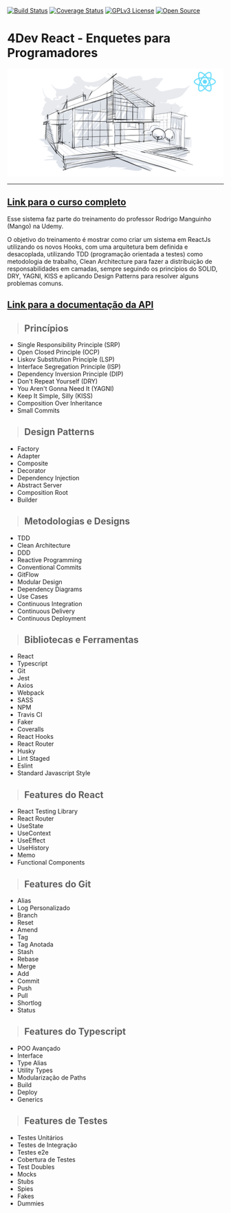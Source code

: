[![Build Status](https://app.travis-ci.com/hugocalheira/clean-react.svg?branch=master)](https://app.travis-ci.com/hugocalheira/clean-react)
[![Coverage Status](https://coveralls.io/repos/github/hugocalheira/clean-react/badge.svg?branch=master)](https://coveralls.io/github/hugocalheira/clean-react?branch=master)
[![GPLv3 License](https://img.shields.io/badge/License-GPL%20v3-yellow.svg)](https://opensource.org/licenses/)
[![Open Source](https://badges.frapsoft.com/os/v1/open-source.svg?v=103)](https://opensource.org/)

# **4Dev React - Enquetes para Programadores**

[![4Dev React - Enquetes para Programadores](./public/course-logo.png "Link para o treinamento")](https://www.udemy.com/course/react-com-mango)

---

## [**Link para o curso completo**](https://www.udemy.com/course/react-com-mango)

Esse sistema faz parte do treinamento do professor Rodrigo Manguinho (Mango) na Udemy.

O objetivo do treinamento é mostrar como criar um sistema em ReactJs utilizando os novos Hooks, com uma arquitetura bem definida e desacoplada, utilizando TDD (programação orientada a testes) como metodologia de trabalho, Clean Architecture para fazer a distribuição de responsabilidades em camadas, sempre seguindo os princípios do SOLID, DRY, YAGNI, KISS e aplicando Design Patterns para resolver alguns problemas comuns.

## [**Link para a documentação da API**](http://fordevs.herokuapp.com/api-docs)

> ## Princípios

* Single Responsibility Principle (SRP)
* Open Closed Principle (OCP)
* Liskov Substitution Principle (LSP)
* Interface Segregation Principle (ISP)
* Dependency Inversion Principle (DIP)
* Don't Repeat Yourself (DRY)
* You Aren't Gonna Need It (YAGNI)
* Keep It Simple, Silly (KISS)
* Composition Over Inheritance
* Small Commits

> ## Design Patterns

* Factory
* Adapter
* Composite
* Decorator
* Dependency Injection
* Abstract Server
* Composition Root
* Builder

> ## Metodologias e Designs

* TDD
* Clean Architecture
* DDD
* Reactive Programming
* Conventional Commits
* GitFlow
* Modular Design
* Dependency Diagrams
* Use Cases
* Continuous Integration
* Continuous Delivery
* Continuous Deployment

> ## Bibliotecas e Ferramentas

* React
* Typescript
* Git
* Jest
* Axios
* Webpack
* SASS
* NPM
* Travis CI
* Faker
* Coveralls
* React Hooks
* React Router
* Husky
* Lint Staged
* Eslint
* Standard Javascript Style

> ## Features do React

* React Testing Library
* React Router
* UseState
* UseContext
* UseEffect
* UseHistory
* Memo
* Functional Components

> ## Features do Git

* Alias
* Log Personalizado
* Branch
* Reset
* Amend
* Tag
* Tag Anotada
* Stash
* Rebase
* Merge
* Add
* Commit
* Push
* Pull
* Shortlog
* Status

> ## Features do Typescript

* POO Avançado
* Interface
* Type Alias
* Utility Types
* Modularização de Paths
* Build
* Deploy
* Generics

> ## Features de Testes

* Testes Unitários
* Testes de Integração
* Testes e2e
* Cobertura de Testes
* Test Doubles
* Mocks
* Stubs
* Spies
* Fakes
* Dummies